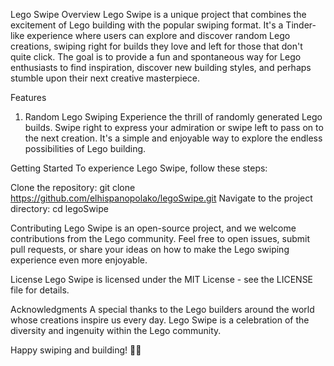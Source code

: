 
Lego Swipe
Overview
Lego Swipe is a unique project that combines the excitement of Lego building with the popular swiping format. It's a Tinder-like experience where users can explore and discover random Lego creations, swiping right for builds they love and left for those that don't quite click. The goal is to provide a fun and spontaneous way for Lego enthusiasts to find inspiration, discover new building styles, and perhaps stumble upon their next creative masterpiece.

Features
1. Random Lego Swiping
Experience the thrill of randomly generated Lego builds. Swipe right to express your admiration or swipe left to pass on to the next creation. It's a simple and enjoyable way to explore the endless possibilities of Lego building.

Getting Started
To experience Lego Swipe, follow these steps:

Clone the repository: git clone https://github.com/elhispanopolako/legoSwipe.git
Navigate to the project directory: cd legoSwipe

Contributing
Lego Swipe is an open-source project, and we welcome contributions from the Lego community. Feel free to open issues, submit pull requests, or share your ideas on how to make the Lego swiping experience even more enjoyable.

License
Lego Swipe is licensed under the MIT License - see the LICENSE file for details.

Acknowledgments
A special thanks to the Lego builders around the world whose creations inspire us every day. Lego Swipe is a celebration of the diversity and ingenuity within the Lego community.

Happy swiping and building! 🧱✨
